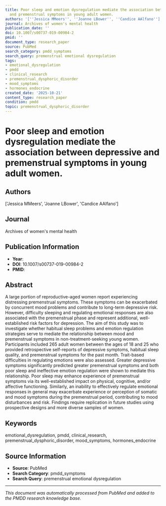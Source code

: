 ```yaml
---
title: Poor sleep and emotion dysregulation mediate the association between depressive
  and premenstrual symptoms in young adult women.
authors: '[''Jessica MMeers'', ''Joanne LBower'', ''Candice AAlfano'']'
journal: Archives of women's mental health
publication_date: ''
doi: 10.1007/s00737-019-00984-2
pmid: ''
document_type: research_paper
source: PubMed
search_category: pmdd_symptoms
search_query: premenstrual emotional dysregulation
tags:
- emotional_dysregulation
- pmdd
- clinical_research
- premenstrual_dysphoric_disorder
- mood_symptoms
- hormones_endocrine
created_date: '2025-10-21'
content_type: research_paper
condition: pmdd
topic: premenstrual_dysphoric_disorder
---
```


# Poor sleep and emotion dysregulation mediate the association between depressive and premenstrual symptoms in young adult women.

## Authors
['Jessica MMeers', 'Joanne LBower', 'Candice AAlfano']

## Journal
Archives of women's mental health

## Publication Information
- **Year**: 
- **DOI**: 10.1007/s00737-019-00984-2
- **PMID**: 

## Abstract
A large portion of reproductive-aged women report experiencing distressing premenstrual symptoms. These symptoms can be exacerbated by concurrent mood problems and contribute to long-term depressive risk. However, difficulty sleeping and regulating emotional responses are also associated with the premenstrual phase and represent additional, well-established risk factors for depression. The aim of this study was to investigate whether habitual sleep problems and emotion regulation strategies serve to mediate the relationship between mood and premenstrual symptoms in non-treatment-seeking young women. Participants included 265 adult women between the ages of 18 and 25 who provided retrospective self-reports of depressive symptoms, habitual sleep quality, and premenstrual symptoms for the past month. Trait-based difficulties in regulating emotions were also assessed. Greater depressive symptoms significantly predicted greater premenstrual symptoms and both poor sleep and ineffective emotion regulation were shown to mediate this relationship. Poor sleep may enhance experience of premenstrual symptoms via its well-established impact on physical, cognitive, and/or affective functioning. Similarly, an inability to effectively regulate emotional responses in general may exacerbate experience or perception of somatic and mood symptoms during the premenstrual period, contributing to mood disturbances and risk. Findings require replication in future studies using prospective designs and more diverse samples of women.

## Keywords
emotional_dysregulation, pmdd, clinical_research, premenstrual_dysphoric_disorder, mood_symptoms, hormones_endocrine

## Source Information
- **Source**: PubMed
- **Search Category**: pmdd_symptoms
- **Search Query**: premenstrual emotional dysregulation

---
*This document was automatically processed from PubMed and added to the PMDD research knowledge base.*
